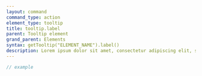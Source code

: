 ```yaml
---
layout: command
command_type: action
element_type: tooltip
title: tooltip.label
parent: Tooltip element
grand_parent: Elements
syntax: getTooltip("ELEMENT_NAME").label()
description: Lorem ipsum dolor sit amet, consectetur adipiscing elit, sed do eiusmod tempor incididunt ut labore et dolore magna aliqua. Ut enim ad minim veniam, quis nostrud exercitation ullamco laboris nisi ut aliquip ex ea commodo consequat.
---
```


```javascript
// example
```